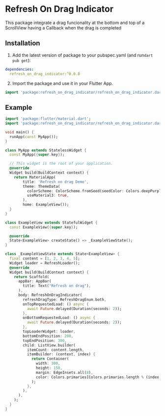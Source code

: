 

# Refresh On Drag Indicator

This package integrate a drag funcionality at the bottom and top of a ScrollView having a Callback when the drag is completed 

## Installation 

1. Add the latest version of package to your pubspec.yaml (and run`dart pub get`):
```yaml
dependencies:
  refresh_on_drag_indicator:^0.0.8
```

2. Import the package and use it in your Flutter App.
```dart
import 'package:refresh_on_drag_indicator/refresh_on_drag_indicator.dart';
```

## Example

```dart
import 'package:flutter/material.dart';
import 'package:refresh_on_drag_indicator/refresh_on_drag_indicator.dart';

void main() {
  runApp(const MyApp());
}

class MyApp extends StatelessWidget {
  const MyApp({super.key});

  // This widget is the root of your application.
  @override
  Widget build(BuildContext context) {
    return MaterialApp(
        title: 'Refresh on drag Demo',
        theme: ThemeData(
          colorScheme: ColorScheme.fromSeed(seedColor: Colors.deepPurple),
          useMaterial3: true,
        ),
        home: ExampleView());
  }
}

class ExampleView extends StatefulWidget {
  const ExampleView({super.key});

  @override
  State<ExampleView> createState() => _ExampleViewState();
}

class _ExampleViewState extends State<ExampleView> {
  final content = [1, 2, 3, 4, 5];
  Widget loader = RefreshLoader();
  @override
  Widget build(BuildContext context) {
    return Scaffold(
      appBar: AppBar(
        title: Text("Refresh on drag"),
      ),
      body: RefreshOnDragIndicator(
        refreshDragType: RefreshDragEnum.both,
        onTopRequestedLoad: () async {
          await Future.delayed(Duration(seconds: 2));
        },
        onBottomRequestedLoad: () async {
          await Future.delayed(Duration(seconds: 2));
        },
        topLoaderWidget: loader,
        bottomEndPosition: 200,
        topEndPosition: 300,
        child: ListView.builder(
          itemCount: content.length,
          itemBuilder: (context, index) {
            return Container(
              width: 300,
              height: 150,
              margin: EdgeInsets.all(8),
              color: Colors.primaries[Colors.primaries.length % (index + 1)],
            );
          },
        ),
      ),
    );
  }
}



```

